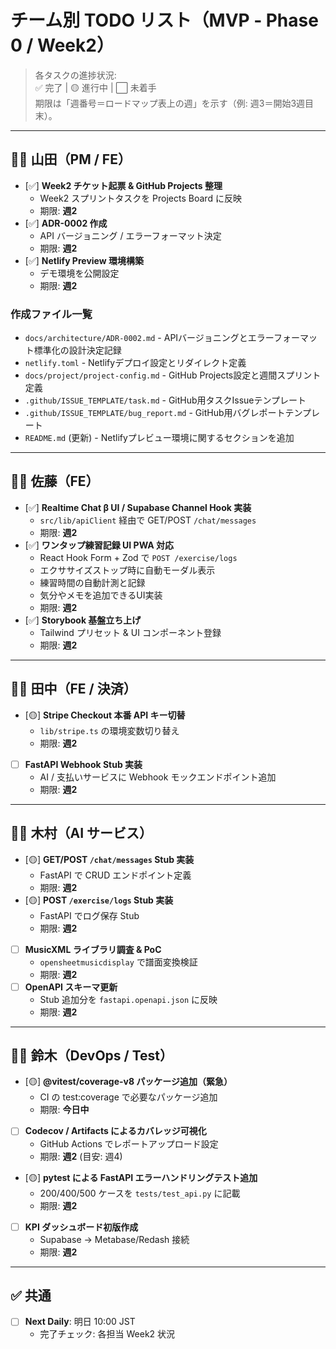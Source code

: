 # チーム別 TODO リスト（MVP ‑ Phase 0 / Week2）

> 各タスクの進捗状況:  
> ✅ 完了 | 🟡 進行中 | ⬜ 未着手  
> 期限は「週番号＝ロードマップ表上の週」を示す（例: 週3＝開始3週目末）。

---

## 🧑‍💻 山田（PM / FE）

- [✅] **Week2 チケット起票 & GitHub Projects 整理**  
  - Week2 スプリントタスクを Projects Board に反映  
  - 期限: **週2**
- [✅] **ADR-0002 作成**  
  - API バージョニング / エラーフォーマット決定  
  - 期限: **週2**
- [✅] **Netlify Preview 環境構築**  
  - デモ環境を公開設定  
  - 期限: **週2**

### 作成ファイル一覧
- `docs/architecture/ADR-0002.md` - APIバージョニングとエラーフォーマット標準化の設計決定記録
- `netlify.toml` - Netlifyデプロイ設定とリダイレクト定義
- `docs/project/project-config.md` - GitHub Projects設定と週間スプリント定義
- `.github/ISSUE_TEMPLATE/task.md` - GitHub用タスクIssueテンプレート
- `.github/ISSUE_TEMPLATE/bug_report.md` - GitHub用バグレポートテンプレート
- `README.md` (更新) - Netlifyプレビュー環境に関するセクションを追加

---

## 🧑‍💻 佐藤（FE）

- [✅] **Realtime Chat β UI / Supabase Channel Hook 実装**  
  - `src/lib/apiClient` 経由で GET/POST `/chat/messages`  
  - 期限: **週2**
- [✅] **ワンタップ練習記録 UI PWA 対応**  
  - React Hook Form + Zod で `POST /exercise/logs`  
  - エクササイズストップ時に自動モーダル表示
  - 練習時間の自動計測と記録
  - 気分やメモを追加できるUI実装
  - 期限: **週2**
- [✅] **Storybook 基盤立ち上げ**  
  - Tailwind プリセット & UI コンポーネント登録  
  - 期限: **週2**

---

## 🧑‍💻 田中（FE / 決済）

- [🟡] **Stripe Checkout 本番 API キー切替**  
  - `lib/stripe.ts` の環境変数切り替え  
  - 期限: **週2**
- [ ] **FastAPI Webhook Stub 実装**  
  - AI / 支払いサービスに Webhook モックエンドポイント追加  
  - 期限: **週2**

---

## 🧑‍💻 木村（AI サービス）

- [🟡] **GET/POST `/chat/messages` Stub 実装**  
  - FastAPI で CRUD エンドポイント定義  
  - 期限: **週2**
- [🟡] **POST `/exercise/logs` Stub 実装**  
  - FastAPI でログ保存 Stub  
  - 期限: **週2**
- [ ] **MusicXML ライブラリ調査 & PoC**  
  - `opensheetmusicdisplay` で譜面変換検証  
  - 期限: **週2**
- [ ] **OpenAPI スキーマ更新**  
  - Stub 追加分を `fastapi.openapi.json` に反映  
  - 期限: **週2**

---

## 🧑‍💻 鈴木（DevOps / Test）

- [🟡] **@vitest/coverage-v8 パッケージ追加（緊急）**  
  - CI の test:coverage で必要なパッケージ追加  
  - 期限: **今日中**
- [ ] **Codecov / Artifacts によるカバレッジ可視化**  
  - GitHub Actions でレポートアップロード設定  
  - 期限: **週2** (目安: 週4)
- [🟡] **pytest による FastAPI エラーハンドリングテスト追加**  
  - 200/400/500 ケースを `tests/test_api.py` に記載  
  - 期限: **週2**
- [ ] **KPI ダッシュボード初版作成**  
  - Supabase → Metabase/Redash 接続  
  - 期限: **週2**

---

## ✅ 共通

- [ ] **Next Daily**: 明日 10:00 JST  
  - 完了チェック: 各担当 Week2 状況 